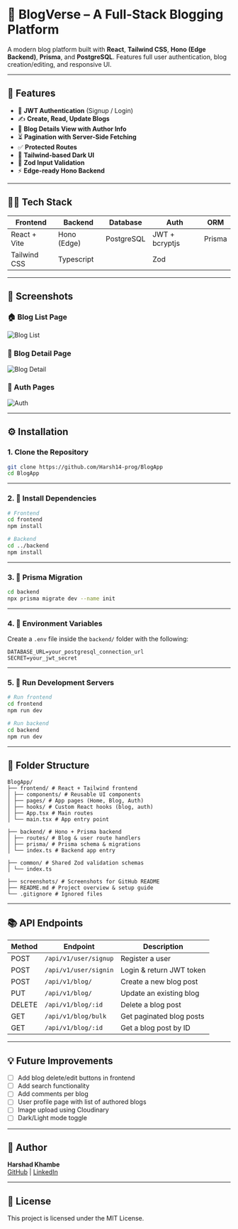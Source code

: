 # 📝 BlogVerse – A Full-Stack Blogging Platform

A modern blog platform built with **React**, **Tailwind CSS**, **Hono (Edge Backend)**, **Prisma**, and **PostgreSQL**. Features full user authentication, blog creation/editing, and responsive UI.

---

## 🚀 Features

- 🔐 **JWT Authentication** (Signup / Login)
- ✍️ **Create, Read, Update Blogs**
- 📄 **Blog Details View with Author Info**
- ⏳ **Pagination with Server-Side Fetching**
- ✅ **Protected Routes**
- 💅 **Tailwind-based Dark UI**
- 🔄 **Zod Input Validation**
- ⚡ **Edge-ready Hono Backend**

---

## 🧑‍💻 Tech Stack

| Frontend        | Backend        | Database   | Auth           | ORM     |
|----------------|----------------|------------|----------------|---------|
| React + Vite   | Hono (Edge)    | PostgreSQL | JWT + bcryptjs | Prisma  |
| Tailwind CSS   | Typescript   |            | Zod            |         |

---

## 📸 Screenshots

### 🏠 Blog List Page
![Blog List](./screenshots/blog-list.png)

### 📃 Blog Detail Page
![Blog Detail](./screenshots/blog-detail.png)

### 🔐 Auth Pages
![Auth](./screenshots/auth.png)


---

## ⚙️ Installation

### 1. Clone the Repository

```bash
git clone https://github.com/Harsh14-prog/BlogApp
cd BlogApp
```

---

### 2. 🧶 Install Dependencies

```bash
# Frontend
cd frontend
npm install

# Backend
cd ../backend
npm install
```

---

### 3. 🔄 Prisma Migration

```bash
cd backend
npx prisma migrate dev --name init
```

---

### 4. 🔐 Environment Variables

Create a `.env` file inside the `backend/` folder with the following:

```env
DATABASE_URL=your_postgresql_connection_url
SECRET=your_jwt_secret
```

---

### 5. 🚀 Run Development Servers

```bash
# Run frontend
cd frontend
npm run dev

# Run backend
cd backend
npm run dev
```

---

## 📁 Folder Structure

```
BlogApp/
├── frontend/ # React + Tailwind frontend
│ ├── components/ # Reusable UI components
│ ├── pages/ # App pages (Home, Blog, Auth)
│ ├── hooks/ # Custom React hooks (blog, auth)
│ ├── App.tsx # Main routes
│ └── main.tsx # App entry point

├── backend/ # Hono + Prisma backend
│ ├── routes/ # Blog & user route handlers
│ ├── prisma/ # Prisma schema & migrations
│ └── index.ts # Backend app entry

├── common/ # Shared Zod validation schemas
│ └── index.ts

├── screenshots/ # Screenshots for GitHub README
├── README.md # Project overview & setup guide
└── .gitignore # Ignored files
```

---

## 📚 API Endpoints

| Method | Endpoint              | Description               |
|--------|-----------------------|---------------------------|
| POST   | `/api/v1/user/signup` | Register a user           |
| POST   | `/api/v1/user/signin` | Login & return JWT token  |
| POST   | `/api/v1/blog/`       | Create a new blog post    |
| PUT    | `/api/v1/blog/`       | Update an existing blog   |
| DELETE | `/api/v1/blog/:id`    | Delete a blog post        |
| GET    | `/api/v1/blog/bulk`   | Get paginated blog posts  |
| GET    | `/api/v1/blog/:id`    | Get a blog post by ID     |

---

## 💡 Future Improvements

- [ ] Add blog delete/edit buttons in frontend
- [ ] Add search functionality
- [ ] Add comments per blog
- [ ] User profile page with list of authored blogs
- [ ] Image upload using Cloudinary
- [ ] Dark/Light mode toggle

---

## 👤 Author

**Harshad Khambe**  
[GitHub](https://github.com/Harsh14-prog) | [LinkedIn](https://www.linkedin.com/in/harshad-khambe-33b06a255/)

---

## 📄 License

This project is licensed under the MIT License.
